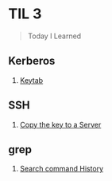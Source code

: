 # TIL 3
>Today I Learned

## Kerberos
 1. [Keytab](kerberos/keytab.md)

## SSH
 1. [Copy the key to a Server](ssh/copykey.md) 

## grep
 1. [Search command History](grep/history.md)
